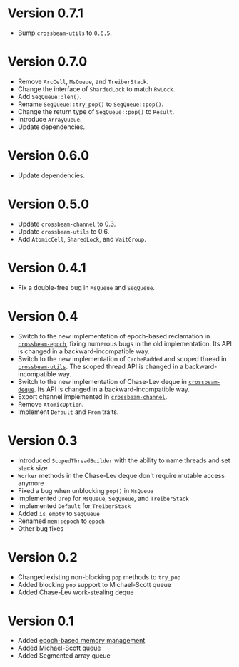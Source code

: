 # Version 0.7.1

- Bump `crossbeam-utils` to `0.6.5`.

# Version 0.7.0

- Remove `ArcCell`, `MsQueue`, and `TreiberStack`.
- Change the interface of `ShardedLock` to match `RwLock`.
- Add `SegQueue::len()`.
- Rename `SegQueue::try_pop()` to `SegQueue::pop()`.
- Change the return type of `SegQueue::pop()` to `Result`.
- Introduce `ArrayQueue`.
- Update dependencies.

# Version 0.6.0

- Update dependencies.

# Version 0.5.0

- Update `crossbeam-channel` to 0.3.
- Update `crossbeam-utils` to 0.6.
- Add `AtomicCell`, `SharedLock`, and `WaitGroup`.

# Version 0.4.1

- Fix a double-free bug in `MsQueue` and `SegQueue`.

# Version 0.4

- Switch to the new implementation of epoch-based reclamation in
  [`crossbeam-epoch`](https://github.com/crossbeam-rs/crossbeam-epoch), fixing numerous bugs in the
  old implementation.  Its API is changed in a backward-incompatible way.
- Switch to the new implementation of `CachePadded` and scoped thread in
  [`crossbeam-utils`](https://github.com/crossbeam-rs/crossbeam-utils).  The scoped thread API is
  changed in a backward-incompatible way.
- Switch to the new implementation of Chase-Lev deque in
  [`crossbeam-deque`](https://github.com/crossbeam-rs/crossbeam-deque).  Its API is changed in a
  backward-incompatible way.
- Export channel implemented in
  [`crossbeam-channel`](https://github.com/crossbeam-rs/crossbeam-channel).
- Remove `AtomicOption`.
- Implement `Default` and `From` traits.

# Version 0.3

- Introduced `ScopedThreadBuilder` with the ability to name threads and set stack size
- `Worker` methods in the Chase-Lev deque don't require mutable access anymore
- Fixed a bug when unblocking `pop()` in `MsQueue`
- Implemented `Drop` for `MsQueue`, `SegQueue`, and `TreiberStack`
- Implemented `Default` for `TreiberStack`
- Added `is_empty` to `SegQueue`
- Renamed `mem::epoch` to `epoch`
- Other bug fixes

# Version 0.2

- Changed existing non-blocking `pop` methods to `try_pop`
- Added blocking `pop` support to Michael-Scott queue
- Added Chase-Lev work-stealing deque

# Version 0.1

- Added [epoch-based memory management](http://aturon.github.io/blog/2015/08/27/epoch/)
- Added Michael-Scott queue
- Added Segmented array queue
